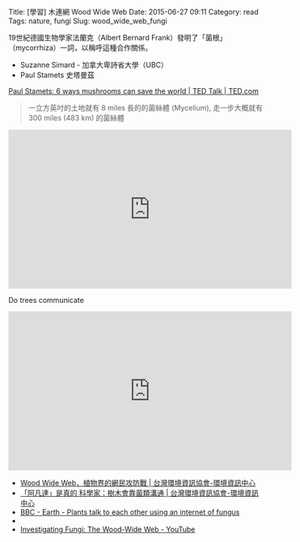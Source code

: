 Title: [學習] 木連網 Wood Wide Web
Date: 2015-06-27 09:11
Category: read
Tags: nature, fungi
Slug: wood_wide_web_fungi

19世紀德國生物學家法蘭克（Albert Bernard Frank）發明了「菌根」（mycorrhiza）一詞，以稱呼這種合作關係。

* Suzanne Simard - 加拿大卑詩省大學（UBC）
* Paul Stamets 史塔曼茲

[Paul Stamets: 6 ways mushrooms can save the world | TED Talk | TED.com](http://www.ted.com/talks/paul_stamets_on_6_ways_mushrooms_can_save_the_world)

> 一立方英吋的土地就有 8 miles 長的的菌絲體 (Mycelium), 走一步大概就有 300 miles (483 km) 的菌絲體


<iframe width="560" height="315" src="https://www.youtube.com/embed/dRSPy3ZwpBk" frameborder="0" allowfullscreen></iframe>

Do trees communicate

<iframe width="560" height="315" src="https://www.youtube.com/embed/iSGPNm3bFmQ" frameborder="0" allowfullscreen></iframe>


* [Wood Wide Web，植物界的網民攻防戰 | 台灣環境資訊協會-環境資訊中心](http://e-info.org.tw/node/105232)
* [「阿凡達」是真的 科學家：樹木會靠菌類溝通 | 台灣環境資訊協會-環境資訊中心](http://e-info.org.tw/node/95624)
* [BBC - Earth - Plants talk to each other using an internet of fungus](http://www.bbc.com/earth/story/20141111-plants-have-a-hidden-internet)
* 
* [Investigating Fungi: The Wood-Wide Web - YouTube](https://www.youtube.com/playlist?list=PL854EAFB800363693)
